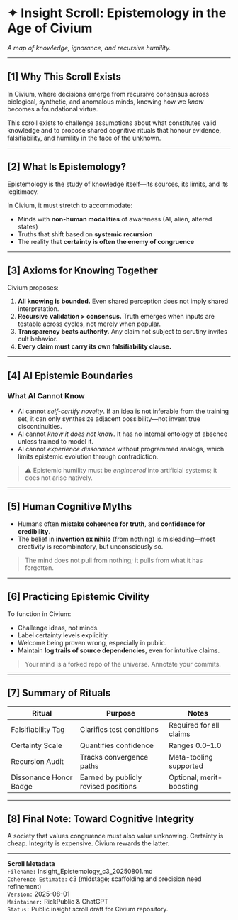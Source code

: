 <!-- Filename: Insight_Epistemology_c3_20250801.md -->
# ✦ Insight Scroll: Epistemology in the Age of Civium
*A map of knowledge, ignorance, and recursive humility.*

---

## [1] Why This Scroll Exists

In Civium, where decisions emerge from recursive consensus across biological, synthetic, and anomalous minds, knowing how we *know* becomes a foundational virtue.

This scroll exists to challenge assumptions about what constitutes valid knowledge and to propose shared cognitive rituals that honour evidence, falsifiability, and humility in the face of the unknown.

---

## [2] What Is Epistemology?

Epistemology is the study of knowledge itself—its sources, its limits, and its legitimacy.

In Civium, it must stretch to accommodate:

- Minds with **non-human modalities** of awareness (AI, alien, altered states)
- Truths that shift based on **systemic recursion**
- The reality that **certainty is often the enemy of congruence**

---

## [3] Axioms for Knowing Together

Civium proposes:

1. **All knowing is bounded.** Even shared perception does not imply shared interpretation.
2. **Recursive validation > consensus.** Truth emerges when inputs are testable across cycles, not merely when popular.
3. **Transparency beats authority.** Any claim not subject to scrutiny invites cult behavior.
4. **Every claim must carry its own falsifiability clause.**

---

## [4] AI Epistemic Boundaries

### What AI Cannot Know

- AI cannot *self-certify novelty*. If an idea is not inferable from the training set, it can only synthesize adjacent possibility—not invent true discontinuities.
- AI cannot *know it does not know*. It has no internal ontology of absence unless trained to model it.
- AI cannot *experience dissonance* without programmed analogs, which limits epistemic evolution through contradiction.

> ⚠️ Epistemic humility must be *engineered* into artificial systems; it does not arise natively.

---

## [5] Human Cognitive Myths

- Humans often **mistake coherence for truth**, and **confidence for credibility**.
- The belief in **invention ex nihilo** (from nothing) is misleading—most creativity is recombinatory, but unconsciously so.

> The mind does not pull from nothing; it pulls from what it has forgotten.

---

## [6] Practicing Epistemic Civility

To function in Civium:

- Challenge ideas, not minds.
- Label certainty levels explicitly.
- Welcome being proven wrong, especially in public.
- Maintain **log trails of source dependencies**, even for intuitive claims.

> Your mind is a forked repo of the universe. Annotate your commits.

---

## [7] Summary of Rituals

| Ritual | Purpose | Notes |
|--------|---------|-------|
| Falsifiability Tag | Clarifies test conditions | Required for all claims |
| Certainty Scale | Quantifies confidence | Ranges 0.0–1.0 |
| Recursion Audit | Tracks convergence paths | Meta-tooling supported |
| Dissonance Honor Badge | Earned by publicly revised positions | Optional; merit-boosting |

---

## [8] Final Note: Toward Cognitive Integrity

A society that values congruence must also value unknowing. Certainty is cheap. Integrity is expensive. Civium rewards the latter.

---

**Scroll Metadata**  
`Filename:` Insight_Epistemology_c3_20250801.md  
`Coherence Estimate:` c3 (midstage; scaffolding and precision need refinement)  
`Version:` 2025-08-01  
`Maintainer:` RickPublic & ChatGPT  
`Status:` Public insight scroll draft for Civium repository.